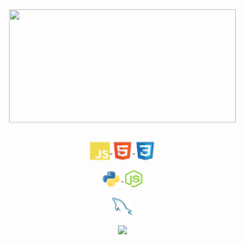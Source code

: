 <div align="center">
  <a href="https://github.com/Rianito">
    <img height="200em" width = "400em" align="center" src="https://github-readme-stats.vercel.app/api/top-langs/?username=Rianito&layout=compact&langs_count=3&theme=react" />
    </div>
 <br>
  <div align="center"> 
    <div style="display: inline_block"><br>
      <img align="center" alt="js" height="32" width="36" src="https://raw.githubusercontent.com/devicons/devicon/master/icons/javascript/javascript-plain.svg">
      <img align="center" alt="html" height="32" width="36" src="https://raw.githubusercontent.com/devicons/devicon/master/icons/html5/html5-original.svg">
      <img align="center" alt="css" height="32" width="36" src="https://raw.githubusercontent.com/devicons/devicon/master/icons/css3/css3-original.svg">
      <br>
      <br>
      <img align="center" alt="python" height="32" width="36" src="https://raw.githubusercontent.com/devicons/devicon/master/icons/python/python-original.svg">
      <img align="center" alt="python" height="32" width="36" src="https://raw.githubusercontent.com/devicons/devicon/master/icons/nodejs/nodejs-original.svg">
      <br>
      <br>
      <img align="center" alt="mysql" height="32" width="36" src="https://raw.githubusercontent.com/devicons/devicon/master/icons/mysql/mysql-original.svg">
      <br>
      <br>
      <a align="center" href="https://www.linkedin.com/in/rian-silva-b143b621b/" target="_blank"><img src="https://img.shields.io/badge/-LinkedIn-%230077B5?style=for-the-badge&logo=linkedin&logoColor=white" target="_blank"></a> 
    </div>
  </div> 
</div>
